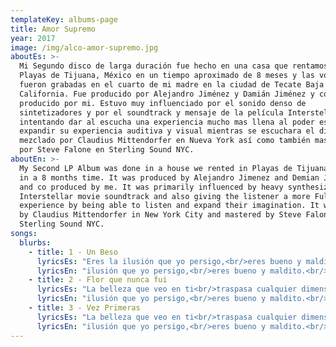 ```yaml
---
templateKey: albums-page
title: Amor Supremo
year: 2017
image: /img/alco-amor-supremo.jpg
aboutEs: >-
  Mi Segundo disco de larga duración fue hecho en una casa que rentamos en
  Playas de Tijuana, México en un tiempo aproximado de 8 meses y las voces
  fueron grabadas en el cuarto de mi madre en la ciudad de Tecate Baja
  California. Fue producido por Alejandro Jiménez y Damián Jiménez y co
  producido por mi. Estuvo muy influenciado por el sonido denso de
  sintetizadores y por el soundtrack y mensaje de la película Interstellar
  intentando dar al escucha una experiencia mucho mas llena al poder escuchar y
  expandir su experiencia auditiva y visual mientras se escuchara el disco. Fue
  mezclado por Claudius Mittendorfer en Nueva York así como también masterizado
  por Steve Falone en Sterling Sound NYC.
aboutEn: >-
  My Second LP Album was done in a house we rented in Playas de Tijuana, Mexico
  in a 8 months time. It was produced by Alejandro Jimenez and Demian Jimenez
  and co produced by me. It was primarily influenced by heavy synthesizers, by
  Interstellar movie soundtrack and also giving the listener a more Fuller
  experience by being able to listen and expand their imagination. It was mixed
  by Claudius Mittendorfer in New York City and mastered by Steve Falone in
  Sterling Sound NYC.
songs:
  blurbs:
    - title: 1 - Un Beso
      lyricsEs: "Eres la ilusión que yo persigo,<br/>eres bueno y maldito.<br/>Yo quiero tocarte y poder<br/>seguirte por doquier.<br/>Vámonos lejos,<br/>vámonos lejos<br/>donde nadie<br/>me prohiba tu calor.<br/>Yo te voy a robar,<br/>te voy a secuestrar.<br/>Yo te voy a robar un beso.<br/>Yo te voy a robar,<br/>te voy a secuestrar.<br/>Yo te voy a robar un beso.<br/>Eres la infusión que necesito,<br/>eres muy calientito.<br/>Yo quiero acercarme y poder<br/>contagiarme de tu ser.<br/>Vámonos lejos,<br/>vámonos lejos<br/>donde nadie<br/>me prohiba tu amor.<br/>Cómo consigo tener<br/>una cucharadita de tu miel."
      lyricsEn: "ilusión que yo persigo,<br/>eres bueno y maldito.<br/>Yo quiero tocarte y poder<br/>seguirte por doquier.<br/>Vámonos lejos,<br/>vámonos lejos<br/>donde nadie<br/>me prohiba tu calor.<br/>Yo te voy a robar,<br/>te voy a secuestrar.<br/>Yo te voy a robar un beso.<br/>Yo te voy a robar,<br/>te voy a secuestrar.<br/>Yo te voy a robar un beso.<br/>Eres la infusión que necesito,<br/>eres muy calientito.<br/>Yo quiero acercarme y poder<br/>contagiarme de tu ser.<br/>Vámonos lejos,<br/>vámonos lejos<br/>donde nadie<br/>me prohiba tu amor.<br/>Cómo consigo tener<br/>una cucharadita de tu miel."
    - title: 2 - Flor que nunca fui
      lyricsEs: "La belleza que veo en ti<br/>traspasa cualquier dimensión,<br/>es tan grande su proyección<br/>que me ciega con su resplandor.<br/>Nunca nadie ha podido<br/>dejarme sin palabras como tú.<br/>Todo aquello que gano con hazañas,<br/>la fé me devolviste tú.<br/>Tú has roto en mí,<br/>todas las barreras de dolor<br/>que construí.<br/>Tus tratos hacia mí,<br/>me acaricias con amor como esa flor<br/>que nunca fui.<br/>Tú has roto en mí<br/>todas las barreras de dolor<br/>que construí.<br/>Tus tratos hacia mí,<br/>me acaricias con amor como esa flor<br/>que nunca fui.<br/>Contigo las horas se hacen agua,<br/>que viaja dentro de mí.<br/>Mi piel expulsando lo que siento<br/>es una terrible atracción.<br/>Tú, esa formula novedosa<br/>que me tomó fuera de mi control.<br/>Yo me contengo y te observo,<br/>y aumenta mi ilusión."
      lyricsEn: "ilusión que yo persigo,<br/>eres bueno y maldito.<br/>Yo quiero tocarte y poder<br/>seguirte por doquier.<br/>Vámonos lejos,<br/>vámonos lejos<br/>donde nadie<br/>me prohiba tu calor.<br/>Yo te voy a robar,<br/>te voy a secuestrar.<br/>Yo te voy a robar un beso.<br/>Yo te voy a robar,<br/>te voy a secuestrar.<br/>Yo te voy a robar un beso.<br/>Eres la infusión que necesito,<br/>eres muy calientito.<br/>Yo quiero acercarme y poder<br/>contagiarme de tu ser.<br/>Vámonos lejos,<br/>vámonos lejos<br/>donde nadie<br/>me prohiba tu amor.<br/>Cómo consigo tener<br/>una cucharadita de tu miel."
    - title: 3 - Vez Primeras
      lyricsEs: "La belleza que veo en ti<br/>traspasa cualquier dimensión,<br/>es tan grande su proyección<br/>que me ciega con su resplandor.<br/>Nunca nadie ha podido<br/>dejarme sin palabras como tú.<br/>Todo aquello que gano con hazañas,<br/>la fé me devolviste tú.<br/>Tú has roto en mí,<br/>todas las barreras de dolor<br/>que construí.<br/>Tus tratos hacia mí,<br/>me acaricias con amor como esa flor<br/>que nunca fui.<br/>Tú has roto en mí<br/>todas las barreras de dolor<br/>que construí.<br/>Tus tratos hacia mí,<br/>me acaricias con amor como esa flor<br/>que nunca fui.<br/>Contigo las horas se hacen agua,<br/>que viaja dentro de mí.<br/>Mi piel expulsando lo que siento<br/>es una terrible atracción.<br/>Tú, esa formula novedosa<br/>que me tomó fuera de mi control.<br/>Yo me contengo y te observo,<br/>y aumenta mi ilusión."
      lyricsEn: "ilusión que yo persigo,<br/>eres bueno y maldito.<br/>Yo quiero tocarte y poder<br/>seguirte por doquier.<br/>Vámonos lejos,<br/>vámonos lejos<br/>donde nadie<br/>me prohiba tu calor.<br/>Yo te voy a robar,<br/>te voy a secuestrar.<br/>Yo te voy a robar un beso.<br/>Yo te voy a robar,<br/>te voy a secuestrar.<br/>Yo te voy a robar un beso.<br/>Eres la infusión que necesito,<br/>eres muy calientito.<br/>Yo quiero acercarme y poder<br/>contagiarme de tu ser.<br/>Vámonos lejos,<br/>vámonos lejos<br/>donde nadie<br/>me prohiba tu amor.<br/>Cómo consigo tener<br/>una cucharadita de tu miel."
---
```

